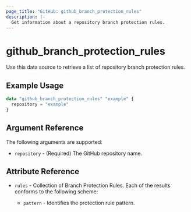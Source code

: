 ```yaml
---
page_title: "GitHub: github_branch_protection_rules"
description: |-
  Get information about a repository branch protection rules.
---
```


# github\_branch\_protection\_rules

Use this data source to retrieve a list of repository branch protection rules.

## Example Usage

```terraform
data "github_branch_protection_rules" "example" {
  repository = "example"
}
```

## Argument Reference

The following arguments are supported:

* `repository` - (Required) The GitHub repository name.

## Attribute Reference

* `rules` - Collection of Branch Protection Rules. Each of the results conforms to the following scheme:

  * `pattern` - Identifies the protection rule pattern.
